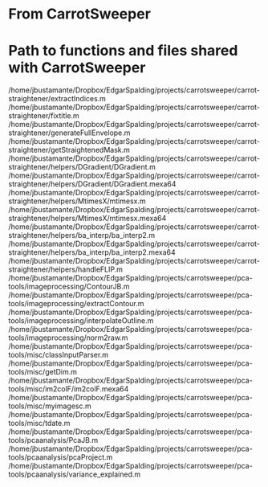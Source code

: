 # From CarrotSweeper
# Path to functions and files shared with CarrotSweeper
/home/jbustamante/Dropbox/EdgarSpalding/projects/carrotsweeper/carrot-straightener/extractIndices.m
/home/jbustamante/Dropbox/EdgarSpalding/projects/carrotsweeper/carrot-straightener/fixtitle.m
/home/jbustamante/Dropbox/EdgarSpalding/projects/carrotsweeper/carrot-straightener/generateFullEnvelope.m
/home/jbustamante/Dropbox/EdgarSpalding/projects/carrotsweeper/carrot-straightener/getStraightenedMask.m
/home/jbustamante/Dropbox/EdgarSpalding/projects/carrotsweeper/carrot-straightener/helpers/DGradient/DGradient.m
/home/jbustamante/Dropbox/EdgarSpalding/projects/carrotsweeper/carrot-straightener/helpers/DGradient/DGradient.mexa64
/home/jbustamante/Dropbox/EdgarSpalding/projects/carrotsweeper/carrot-straightener/helpers/MtimesX/mtimesx.m
/home/jbustamante/Dropbox/EdgarSpalding/projects/carrotsweeper/carrot-straightener/helpers/MtimesX/mtimesx.mexa64
/home/jbustamante/Dropbox/EdgarSpalding/projects/carrotsweeper/carrot-straightener/helpers/ba_interp/ba_interp2.m
/home/jbustamante/Dropbox/EdgarSpalding/projects/carrotsweeper/carrot-straightener/helpers/ba_interp/ba_interp2.mexa64
/home/jbustamante/Dropbox/EdgarSpalding/projects/carrotsweeper/carrot-straightener/helpers/handleFLIP.m
/home/jbustamante/Dropbox/EdgarSpalding/projects/carrotsweeper/pca-tools/imageprocessing/ContourJB.m
/home/jbustamante/Dropbox/EdgarSpalding/projects/carrotsweeper/pca-tools/imageprocessing/extractContour.m
/home/jbustamante/Dropbox/EdgarSpalding/projects/carrotsweeper/pca-tools/imageprocessing/interpolateOutline.m
/home/jbustamante/Dropbox/EdgarSpalding/projects/carrotsweeper/pca-tools/imageprocessing/norm2raw.m
/home/jbustamante/Dropbox/EdgarSpalding/projects/carrotsweeper/pca-tools/misc/classInputParser.m
/home/jbustamante/Dropbox/EdgarSpalding/projects/carrotsweeper/pca-tools/misc/getDim.m
/home/jbustamante/Dropbox/EdgarSpalding/projects/carrotsweeper/pca-tools/misc/im2colF/im2colF.mexa64
/home/jbustamante/Dropbox/EdgarSpalding/projects/carrotsweeper/pca-tools/misc/myimagesc.m
/home/jbustamante/Dropbox/EdgarSpalding/projects/carrotsweeper/pca-tools/misc/tdate.m
/home/jbustamante/Dropbox/EdgarSpalding/projects/carrotsweeper/pca-tools/pcaanalysis/PcaJB.m
/home/jbustamante/Dropbox/EdgarSpalding/projects/carrotsweeper/pca-tools/pcaanalysis/pcaProject.m
/home/jbustamante/Dropbox/EdgarSpalding/projects/carrotsweeper/pca-tools/pcaanalysis/variance_explained.m
